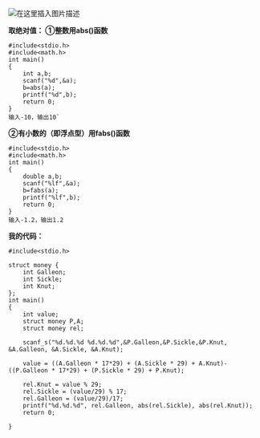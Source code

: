 ﻿![在这里插入图片描述](https://img-blog.csdnimg.cn/20190912092320544.png?x-oss-process=image/watermark,type_ZmFuZ3poZW5naGVpdGk,shadow_10,text_aHR0cHM6Ly9ibG9nLmNzZG4ubmV0L3dlaXhpbl80MzY5MjUwNA==,size_16,color_FFFFFF,t_70)

**取绝对值：
①整数用abs()函数**

    #include<stdio.h>
    #include<math.h>
    int main()
    {
        int a,b;
        scanf("%d",&a);
        b=abs(a);
        printf("%d",b);
        return 0;
    }
    输入-10，输出10`



**②有小数的（即浮点型）用fabs()函数**

    #include<stdio.h>
    #include<math.h>
    int main()
    {
        double a,b;
        scanf("%lf",&a);
        b=fabs(a);
        printf("%lf",b);
        return 0;
    }
    输入-1.2，输出1.2
**我的代码：**

```
#include<stdio.h>

struct money {
	int Galleon;
	int Sickle;
	int Knut;
};
int main()
{
	int value;
	struct money P,A;
	struct money rel;
	
	scanf_s("%d.%d.%d %d.%d.%d",&P.Galleon,&P.Sickle,&P.Knut, &A.Galleon, &A.Sickle, &A.Knut);
	
	value = ((A.Galleon * 17*29) + (A.Sickle * 29) + A.Knut)-((P.Galleon * 17*29) + (P.Sickle * 29) + P.Knut);
	
	rel.Knut = value % 29;
	rel.Sickle = (value/29) % 17;
	rel.Galleon = (value/29)/17;
	printf("%d.%d.%d", rel.Galleon, abs(rel.Sickle), abs(rel.Knut));
	return 0;
	
}
```

